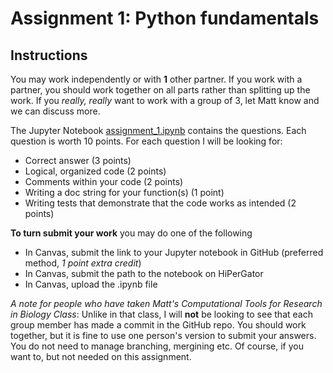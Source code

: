 # Assignment 1: Python fundamentals

## Instructions

You may work independently or with **1** other partner. If you work with a partner, you should work together on all parts rather than splitting up the work. If you *really, really* want to work with a group of 3, let Matt know and we can discuss more.

The Jupyter Notebook [assignment_1.ipynb](assignment_1.ipynb) contains the questions. Each question is worth 10 points. For each question I will be looking for:
*	Correct answer (3 points)
*	Logical, organized code (2 points)
*	Comments within your code (2 points)
*	Writing a doc string for your function(s) (1 point)
*	Writing tests that demonstrate that the code works as intended (2 points)


**To turn submit your work** you may do one of the following
* In Canvas, submit the link to your Jupyter notebook in GitHub (preferred method, *1 point extra credit*)
* In Canvas, submit the path to the notebook on HiPerGator
* In Canvas, upload the .ipynb file

*A note for people who have taken Matt's Computational Tools for Research in Biology Class*: Unlike in that class, I will **not** be looking to see that each group member has made a commit in the GitHub repo. You should work together, but it is fine to use one person's version to submit your answers. You do not need to manage branching, mergining etc. Of course, if you want to, but not needed on this assignment.
